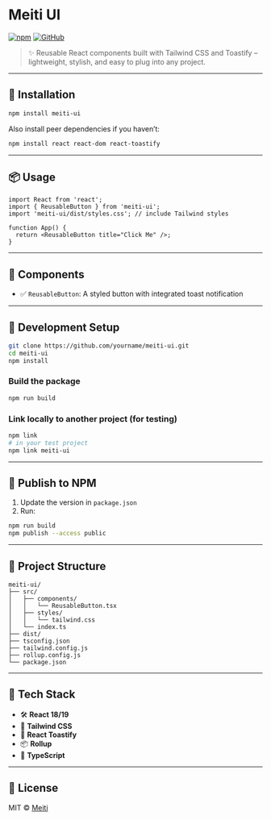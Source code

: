 # Meiti UI

[![npm](https://img.shields.io/npm/v/meiti-ui.svg)](https://www.npmjs.com/package/meiti-ui)
[![GitHub](https://img.shields.io/github/stars/yourname/meiti-ui?style=social)](https://github.com/yourname/meiti-ui)

> ✨ Reusable React components built with Tailwind CSS and Toastify – lightweight, stylish, and easy to plug into any project.

---

## 🚀 Installation

```bash
npm install meiti-ui
```

Also install peer dependencies if you haven’t:

```bash
npm install react react-dom react-toastify
```

---

## 📦 Usage

```tsx
import React from 'react';
import { ReusableButton } from 'meiti-ui';
import 'meiti-ui/dist/styles.css'; // include Tailwind styles

function App() {
  return <ReusableButton title="Click Me" />;
}
```

---

## 🧩 Components

- ✅ `ReusableButton`: A styled button with integrated toast notification

---

## 🔧 Development Setup

```bash
git clone https://github.com/yourname/meiti-ui.git
cd meiti-ui
npm install
```

### Build the package

```bash
npm run build
```

### Link locally to another project (for testing)

```bash
npm link
# in your test project
npm link meiti-ui
```

---

## 🚢 Publish to NPM

1. Update the version in `package.json`
2. Run:

```bash
npm run build
npm publish --access public
```

---

## 📁 Project Structure

```
meiti-ui/
├── src/
│   ├── components/
│   │   └── ReusableButton.tsx
│   ├── styles/
│   │   └── tailwind.css
│   └── index.ts
├── dist/
├── tsconfig.json
├── tailwind.config.js
├── rollup.config.js
└── package.json
```

---

## 🧰 Tech Stack

- 🛠️ **React 18/19**
- 💨 **Tailwind CSS**
- 🔔 **React Toastify**
- 📦 **Rollup**
- 🧠 **TypeScript**

---

## 📄 License

MIT © [Meiti](https://github.com/yourname/meiti-ui)
